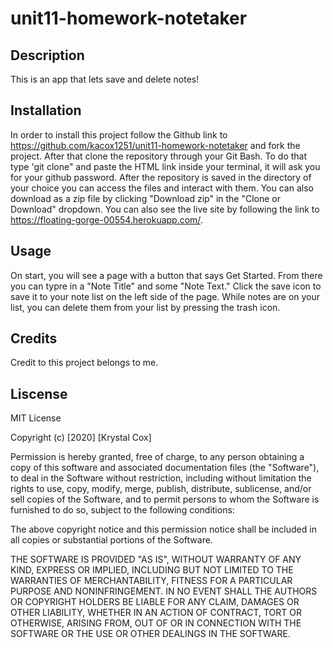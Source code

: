 # unit11-homework-notetaker

## Description

This is an app that lets save and delete notes!

## Installation

In order to install this project follow the Github link to https://github.com/kacox1251/unit11-homework-notetaker and fork the project. After that clone the repository through your Git Bash. To do that type 'git clone" and paste the HTML link inside your terminal, it will ask you for your github password. After the repository is saved in the directory of your choice you can access the files and interact with them.
You can also download as a zip file by clicking "Download zip" in the "Clone or Download" dropdown.
You can also see the live site by following the link to https://floating-gorge-00554.herokuapp.com/.

## Usage

On start, you will see a page with a button that says Get Started. From there you can typre in a "Note Title" and some "Note Text." Click the save icon to save it to your note list on the left side of the page. While notes are on your list, you can delete them from your list by pressing the trash icon.

## Credits

Credit to this project belongs to me.

## Liscense

MIT License

Copyright (c) [2020] [Krystal Cox]

Permission is hereby granted, free of charge, to any person obtaining a copy
of this software and associated documentation files (the "Software"), to deal
in the Software without restriction, including without limitation the rights
to use, copy, modify, merge, publish, distribute, sublicense, and/or sell
copies of the Software, and to permit persons to whom the Software is
furnished to do so, subject to the following conditions:

The above copyright notice and this permission notice shall be included in all
copies or substantial portions of the Software.

THE SOFTWARE IS PROVIDED "AS IS", WITHOUT WARRANTY OF ANY KIND, EXPRESS OR
IMPLIED, INCLUDING BUT NOT LIMITED TO THE WARRANTIES OF MERCHANTABILITY,
FITNESS FOR A PARTICULAR PURPOSE AND NONINFRINGEMENT. IN NO EVENT SHALL THE
AUTHORS OR COPYRIGHT HOLDERS BE LIABLE FOR ANY CLAIM, DAMAGES OR OTHER
LIABILITY, WHETHER IN AN ACTION OF CONTRACT, TORT OR OTHERWISE, ARISING FROM,
OUT OF OR IN CONNECTION WITH THE SOFTWARE OR THE USE OR OTHER DEALINGS IN THE
SOFTWARE.